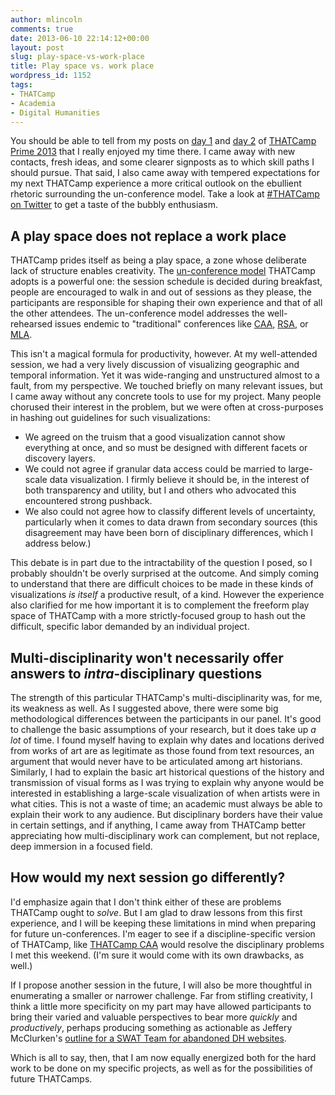 ```yaml
---
author: mlincoln
comments: true
date: 2013-06-10 22:14:12+00:00
layout: post
slug: play-space-vs-work-place
title: Play space vs. work place
wordpress_id: 1152
tags:
- THATCamp
- Academia
- Digital Humanities
---
```


You should be able to tell from my posts on [day 1](http://matthewlincoln.net/2013/06/07/thatcamp-prime-2013-day-1.html) and [day 2](http://matthewlincoln.net/2013/06/08/thatcamp-prime-2013-day-2.html) of [THATCamp Prime 2013](http://chnm2013.thatcamp.org) that I really enjoyed my time there. I came away with new contacts, fresh ideas, and some clearer signposts as to which skill paths I should pursue. That said, I also came away with tempered expectations for my next THATCamp experience a more critical outlook on the ebullient rhetoric surrounding the un-conference model. Take a look at [#THATCamp on Twitter](https://twitter.com/search?q=%23thatcamp) to get a taste of the bubbly enthusiasm.


## A play space does not replace a work place


THATCamp prides itself as being a play space, a zone whose deliberate lack of structure enables creativity. The [un-conference model](http://chnm2013.thatcamp.org/thatcamp-101/) THATCamp adopts is a powerful one: the session schedule is decided during breakfast, people are encouraged to walk in and out of sessions as they please, the participants are responsible for shaping their own experience and that of all the other attendees. The un-conference model addresses the well-rehearsed issues endemic to "traditional" conferences like [CAA](http://www.collegeart.org/conference/), [RSA](http://www.rsa.org/?page=2014NewYork), or [MLA](http://www.mla.org/convention).

This isn't a magical formula for productivity, however. At my well-attended session, we had a very lively discussion of visualizing geographic and temporal information. Yet it was wide-ranging and unstructured almost to a fault, from my perspective. We touched briefly on many relevant issues, but I came away without any concrete tools to use for my project. Many people chorused their interest in the problem, but we were often at cross-purposes in hashing out guidelines for such visualizations:
	
  * We agreed on the truism that a good visualization cannot show everything at once, and so must be designed with different facets or discovery layers.
  * We could not agree if granular data access could be married to large-scale data visualization. I firmly believe it should be, in the interest of both transparency and utility, but I and others who advocated this encountered strong pushback.
  * We also could not agree how to classify different levels of uncertainty, particularly when it comes to data drawn from secondary sources (this disagreement may have been born of disciplinary differences, which I address below.)


This debate is in part due to the intractability of the question I posed, so I probably shouldn't be overly surprised at the outcome. And simply coming to understand that there are difficult choices to be made in these kinds of visualizations *is itself* a productive result, of a kind. However the experience also clarified for me how important it is to complement the freeform play space of THATCamp with a more strictly-focused group to hash out the difficult, specific labor demanded by an individual project.


## Multi-disciplinarity won't necessarily offer answers to *intra*-disciplinary questions


The strength of this particular THATCamp's multi-disciplinarity was, for me, its weakness as well. As I suggested above, there were some big methodological differences between the participants in our panel. It's good to challenge the basic assumptions of your research, but it does take up *a lot* of time. I found myself having to explain why dates and locations derived from works of art are as legitimate as those found from text resources, an argument that would never have to be articulated among art historians. Similarly, I had to explain the basic art historical questions of the history and transmission of visual forms as I was trying to explain why anyone would be interested in establishing a large-scale visualization of when artists were in what cities. This is not a waste of time; an academic must always be able to explain their work to any audience. But disciplinary borders have their value in certain settings, and if anything, I came away from THATCamp better appreciating how multi-disciplinary work can complement, but not replace, deep immersion in a focused field.


## How would my next session go differently?


I'd emphasize again that I don't think either of these are problems THATCamp ought to *solve*. But I am glad to draw lessons from this first experience, and I will be keeping these limitations in mind when preparing for future un-conferences. I'm eager to see if a discipline-specific version of THATCamp, like [THATCamp CAA](http://caa2013.thatcamp.org) would resolve the disciplinary problems I met this weekend. (I'm sure it would come with its own drawbacks, as well.)

If I propose another session in the future, I will also be more thoughtful in enumerating a smaller or narrower challenge. Far from stifling creativity, I think a little more specificity on my part may have allowed participants to bring their varied and valuable perspectives to bear more *quickly* and *productively*, perhaps producing something as actionable as Jeffery McClurken's [outline for a SWAT Team for abandoned DH websites](http://chnm2013.thatcamp.org/notepads/swat-team-for-old-dh-sites/).

Which is all to say, then, that I am now equally energized both for the hard work to be done on my specific projects, as well as for the possibilities of future THATCamps.


